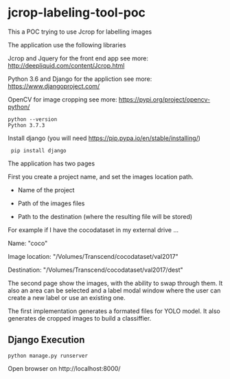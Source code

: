 # jcrop-labeling-tool-poc
This a POC trying to use Jcrop for labelling images

The application use the following libraries

Jcrop and Jquery for the front end app
see more: http://deepliquid.com/content/Jcrop.html

Python 3.6 and Django for the appliction
see more: https://www.djangoproject.com/

OpenCV for image cropping
see more: https://pypi.org/project/opencv-python/

```
python --version
Python 3.7.3
```

Install django (you will need https://pip.pypa.io/en/stable/installing/)
```
 pip install django
```

The application has two pages

First you create a project name, and set the images location path.

- Name of the project

- Path of the images files

- Path to the destination (where the resulting file will be stored)


For example if I have the cocodataset in my external drive ...

Name: "coco"

Image location: "/Volumes/Transcend/cocodataset/val2017"

Destination: "/Volumes/Transcend/cocodataset/val2017/dest"

The second page show the images, with the ability to swap through them. It also an area can be selected and a label modal window where the user can create a new label or use an existing one.

The first implementation generates a formated files for YOLO model. It also generates de cropped images to build a classiffier.


## Django Execution

```
python manage.py runserver
```

Open browser on http://localhost:8000/
